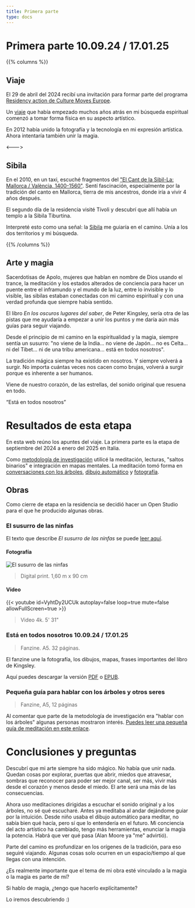 ```yaml
---
title: Primera parte
type: docs
---
```


# Primera parte 10.09.24 / 17.01.25

{{% columns %}}
## Viaje

El 29 de abril del 2024 recibí una invitación para formar parte del programa [Residency action de Culture Moves Europe](https://culture.ec.europa.eu/creative-europe/creative-europe-culture-strand/culture-moves-europe).

Un [viaje](/docs/journey) que había empezado muchos años atrás en mi búsqueda espiritual comenzó a tomar forma física en su aspecto artístico.

En 2012 había unido la fotografía y la tecnología en mi expresión artística. Ahora intentaría también unir la magia. 

<--->

## Sibila

En el 2010, en un taxi, escuché fragmentos del 
["El Cant de la Sibil-La: Mallorca / València, 1400-1560"](https://open.spotify.com/album/225ndLEKqu767DbpRzKsia?si=2gp0nXf-SCKSPgQCK-rHNw). 
Sentí fascinación, especialmente por la tradición del canto en Mallorca, tierra de mis ancestros, donde iría a vivir 4 años después.

El segundo día de la residencia visité Tívoli y descubrí que allí había un templo a la Sibila Tiburtina.

Interpreté esto como una señal: la [Sibila](/docs/sibyl) me guiaría en el camino. Unía a los dos territorios y
mi búsqueda.  

{{% /columns %}}

## Arte y magia

Sacerdotisas de Apolo, mujeres que hablan en nombre de Dios usando el trance, la meditación y 
los estados alterados de conciencia para hacer un puente entre el inframundo y el mundo de la luz, 
entre lo invisible y lo visible, las sibilas estaban conectadas con mi camino espiritual y con una
verdad profunda que siempre había sentido.

El libro _En los oscuros lugares del saber_, de Peter Kingsley, sería otra de las pistas que me ayudaría a empezar a unir 
los puntos y me daría aún más guías para seguir viajando.

Desde el principio de mi camino en la espiritualidad y la magia, siempre sentía un susurro: "no viene de la India... 
no viene de Japón... no es Celta... ni del Tibet... ni de una tribu americana... está en todos nosotros".

La tradición mágica siempre ha existido en nosotros. Y siempre volverá a surgir. No importa cuántas veces nos cacen 
como brujas, volverá a surgir porque es inherente a ser humanos.

Viene de nuestro corazón, de las estrellas, del sonido original que resuena en todo.

“Está en todos nosotros”

# Resultados de esta etapa

En esta web reúno los apuntes del viaje. La primera parte es la etapa de septiembre del 2024 a enero del 2025 en Italia.

Como [metodología de investigación](/docs/methodology) utilicé la meditación, lecturas, "saltos binarios" e integración en mapas mentales.
La meditación tomó forma en [conversaciones con los árboles](/docs/talking_with_the_trees), [dibujo automático](/docs/drawing) y [fotografía](/docs/photography).

## Obras 
Como cierre de etapa en la residencia se decidió hacer un Open Studio para el que he producido algunas obras.

### El susurro de las ninfas

El texto que describe _El susurro de las ninfas_ se puede [leer aquí](/docs/sanctuary).

#### Fotografía

![El susurro de las ninfas](/images/X1V45282-Enhanced-SR.jpg)


> Digital print. 1,60 m x 90 cm


#### Video

{{< youtube id=VyhtDy2UCUk autoplay=false loop=true mute=false allowFullScreen=true >}}

> Video 4k. 5' 31"


### Está en todos nosotros 10.09.24 / 17.01.25

> Fanzine. A5. 32 páginas.


El fanzine une la fotografía, los dibujos, mapas, frases importantes del libro de Kingsley.

Aquí puedes descargar la versión [PDF](/fanzine/Esta_en_todos_nosotros_es.pdf) o [EPUB](/fanzine/Esta_en_todos_nosotros.epub).

### Pequeña guía para hablar con los árboles y otros seres

> Fanzine, A5, 12 páginas


Al comentar que parte de la metodología de investigación era "hablar con los árboles" algunas personas mostraron 
interés. [Puedes leer una pequeña guía de meditación en este enlace](/docs/talking_with_the_trees).

# Conclusiones y preguntas 

Descubrí que mi arte siempre ha sido mágico. No había que unir nada. Quedan cosas por explorar, puertas que abrir, miedos que 
atravesar, sombras que reconocer para poder ser mejor canal, ser más, vivir más desde el corazón y 
menos desde el miedo. El arte será una más de las consecuencias. 

Ahora uso meditaciones dirigidas a escuchar el sonido original y a los árboles, no sé qué escucharé. Antes ya
meditaba al andar dejándome guiar por la intuición. Desde niño usaba el dibujo automático para meditar, no sabía bien 
qué hacía, pero sí que lo entendería en el futuro.
Mi conciencia del acto artístico ha cambiado, tengo más herramientas, enunciar la magia la potencia. Habrá que ver 
qué pasa (Alan Moore ya "me" advirtió).

Parte del camino es profundizar en los orígenes de la tradición, para eso seguiré viajando. Algunas cosas solo ocurren 
en un espacio/tiempo al que llegas con una intención.

¿Es realmente importante que el tema de mi obra esté vinculado a la magia o la magia es parte de mí?

Si hablo de magia, ¿tengo que hacerlo explícitamente? 

Lo iremos descubriendo :)
